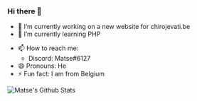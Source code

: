 ### Hi there 👋

<!--
**Matse2005/Matse2005** is a ✨ _special_ ✨ repository because its `README.md` (this file) appears on your GitHub profile.

Here are some ideas to get you started: -->

- 🔭 I’m currently working on a new website for chirojevati.be
- 🌱 I’m currently learning PHP
<!-- - 👯 I’m looking to collaborate on ...
- 🤔 I’m looking for help with ...
- 💬 Ask me about ... -->
- 📫 How to reach me: 
  - Discord: Matse#6127
- 😄 Pronouns: He
- ⚡ Fun fact: I am from Belgium


![Matse's Github Stats](https://github-readme-stats.vercel.app/api?username=matse2005&show_icons=true&theme=tokyonight)

